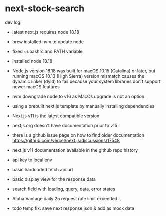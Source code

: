 # next-stock-search

dev log:

- latest next.js requires node 18.18
- brew installed nvm to update node
- fixed ~/.bashrc and PATH variable
- installed node 18.18
- Node.js version 18.18 was built for macOS 10.15 (Catalina) or later, but running macOS 10.13 (High Sierra) version mismatch causes the dynamic linker (dyld) to fail because your system libraries don’t support newer macOS features
- nvm downgrade node to v16 as MacOs upgrade is not an option
- using a prebuilt next.js template by manually installing dependencies
- Next.js v11 is the latest compatible version
- nextjs.org doesn't have documentation prior to v15
- there is a github issue page on how to find older documentation https://github.com/vercel/next.js/discussions/17548
- next.js v11 documentation available in the github repo history

- api key to local env
- basic hardcoded fetch api url
- basic display view for the response data
- search field with loading, query, data, error states
- Alpha Vantage daily 25 request rate limit exceeded...
- todo temp fix: save next response json & add as mock data
